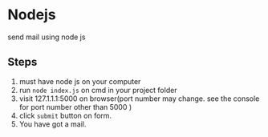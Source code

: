 # Nodejs
send mail using node js
## Steps
1. must have node js on your computer
2. run `node index.js` on cmd in your project folder
3. visit 127.1.1.1:5000 on browser(port number may change. see the console for port number other than 5000 )
4. click `submit` button on form.
5. You have got a mail.
